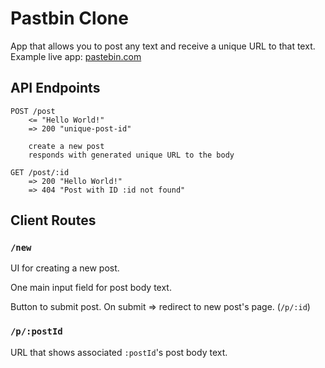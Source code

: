 # Pastbin Clone
App that allows you to post any text and receive a unique URL to that text.  
Example live app: [pastebin.com](https://pastebin.com/)

## API Endpoints
```
POST /post
    <= "Hello World!"
    => 200 "unique-post-id"

    create a new post
    responds with generated unique URL to the body

GET /post/:id
    => 200 "Hello World!"
    => 404 "Post with ID :id not found"
```

## Client Routes
### `/new`
UI for creating a new post.

One main input field for post body text.

Button to submit post.
On submit => redirect to new post's page. (`/p/:id`)

### `/p/:postId`
URL that shows associated `:postId`'s post body text.
